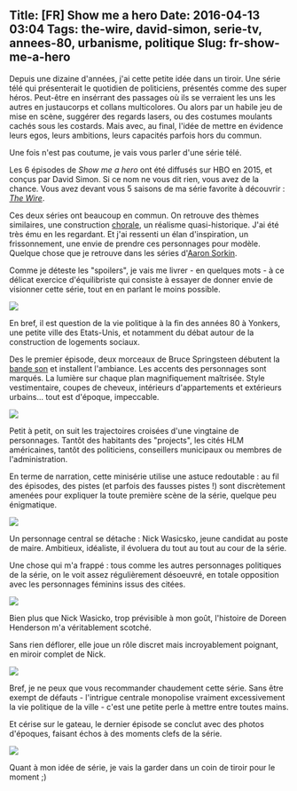 Title: [FR] Show me a hero
Date: 2016-04-13 03:04
Tags: the-wire, david-simon, serie-tv, annees-80, urbanisme, politique
Slug: fr-show-me-a-hero
---
Depuis une dizaine d'années, j'ai cette petite idée dans un tiroir. Une série télé qui présenterait le quotidien de politiciens, présentés comme des super héros. Peut-être en insérrant des passages où ils se verraient les uns les autres en justaucorps et collans multicolores. Ou alors par un habile jeu de mise en scène, suggérer des regards lasers, ou des costumes moulants cachés sous les costards. Mais avec, au final, l'idée de mettre en évidence leurs egos, leurs ambitions, leurs capacités parfois hors du commun.

Une fois n'est pas coutume, je vais vous parler d'une série télé.

Les 6 épisodes de _Show me a hero_ ont été diffusés sur HBO en 2015, et conçus par David Simon. Si ce nom ne vous dit rien, vous avez de la chance. Vous avez devant vous 5 saisons de ma série favorite à découvrir : [_The Wire_](//fr.wikipedia.org/wiki/Sur_%C3%A9coute).

Ces deux séries ont beaucoup en commun. On retrouve des thèmes similaires, une construction [chorale](//fr.wikipedia.org/wiki/Film_choral), un réalisme quasi-historique.
J'ai été très ému en les regardant. Et j'ai ressenti un élan d'inspiration, un frissonnement, une envie de prendre ces personnages pour modèle. Quelque chose que je retrouve dans les séries d'[Aaron Sorkin](//fr.wikipedia.org/wiki/Aaron_Sorkin#S.C3.A9ries_t.C3.A9l.C3.A9vis.C3.A9es).

Comme je déteste les "spoilers", je vais me livrer - en quelques mots - à ce délicat exercice d'équilibriste qui consiste à essayer de donner envie de visionner cette série, tout en en parlant le moins possible.

![](/lucas/blog/content/images/2016/04/Capture-d--cran-de-2016-04-13-06-00-18.png)

En bref, il est question de la vie politique à la fin des années 80 à Yonkers, une petite ville des Etats-Unis, et notamment du débat autour de la construction de logements sociaux.

Des le premier épisode, deux morceaux de Bruce Springsteen débutent la [bande son](//www.youtube.com/playlist?list=PLkLimRXN6NKx58EYzH7Yxrr-HCbIzdMQT) et installent l'ambiance.
Les accents des personnages sont marqués. La lumière sur chaque plan magnifiquement maîtrisée. Style vestimentaire, coupes de cheveux, intérieurs d'appartements et extérieurs urbains... tout est d'époque, impeccable.

![](/lucas/blog/content/images/2016/04/Capture-d--cran-de-2016-04-13-05-56-09.png)

Petit à petit, on suit les trajectoires croisées d'une vingtaine de personnages. Tantôt des habitants des "projects", les cités HLM américaines, tantôt des politiciens, conseillers municipaux ou membres de l'administration.

En terme de narration, cette minisérie utilise une astuce redoutable : au fil des épisodes, des pistes (et parfois des fausses pistes !) sont discrètement amenées pour expliquer la toute première scène de la série, quelque peu énigmatique.

![](/lucas/blog/content/images/2016/04/Capture-d--cran-de-2016-04-13-05-53-32---2.png)

Un personnage central se détache : Nick Wasicsko, jeune candidat au poste de maire. Ambitieux, idéaliste, il évoluera du tout au tout au cour de la série.

Une chose qui m'a frappé : tous comme les autres personnages politiques de la série, on le voit assez régulièrement désoeuvré, en totale opposition avec les personnages féminins  issus des citées.

![](/lucas/blog/content/images/2016/04/I_am_a_hero.png)

Bien plus que Nick Wasicko, trop prévisible à mon goût, l'histoire de Doreen Henderson m'a véritablement scotché.

Sans rien déflorer, elle joue un rôle discret mais incroyablement poignant, en miroir complet de Nick.

![](/lucas/blog/content/images/2016/04/Capture-d--cran-de-2016-04-13-05-48-53.png)

Bref, je ne peux que vous recommander chaudement cette série.
Sans être exempt de défauts - l'intrigue centrale monopolise vraiment excessivement la vie politique de la ville - c'est une petite perle à mettre entre toutes mains.

Et cérise sur le gateau, le dernier épisode se conclut avec des photos d'époques, faisant échos à des moments clefs de la série.

![](/lucas/blog/content/images/2016/04/Capture-d--cran-de-2016-04-13-05-44-29.png)

Quant à mon idée de série, je vais la garder dans un coin de tiroir pour le moment ;)